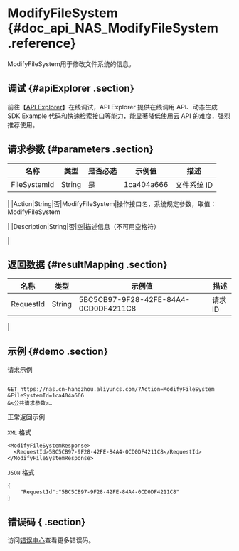 # ModifyFileSystem {#doc_api_NAS_ModifyFileSystem .reference}

ModifyFileSystem用于修改文件系统的信息。

## 调试 {#apiExplorer .section}

前往【[API Explorer](https://api.aliyun.com/#product=NAS&api=ModifyFileSystem)】在线调试，API Explorer 提供在线调用 API、动态生成 SDK Example 代码和快速检索接口等能力，能显著降低使用云 API 的难度，强烈推荐使用。

## 请求参数 {#parameters .section}

|名称|类型|是否必选|示例值|描述|
|--|--|----|---|--|
|FileSystemId|String|是|1ca404a666|文件系统 ID

 |
|Action|String|否|ModifyFileSystem|操作接口名，系统规定参数，取值：ModifyFileSystem

 |
|Description|String|否|空|描述信息（不可用空格符）

 |

## 返回数据 {#resultMapping .section}

|名称|类型|示例值|描述|
|--|--|---|--|
|RequestId|String|5BC5CB97-9F28-42FE-84A4-0CD0DF4211C8|请求ID

 |

## 示例 {#demo .section}

请求示例

``` {#request_demo}

GET https://nas.cn-hangzhou.aliyuncs.com/?Action=ModifyFileSystem
&FileSystemId=1ca404a666
&<公共请求参数>…

```

正常返回示例

`XML` 格式

``` {#xml_return_success_demo}
<ModifyFileSystemResponse>
  <RequestId>5BC5CB97-9F28-42FE-84A4-0CD0DF4211C8</RequestId>
</ModifyFileSystemResponse>

```

`JSON` 格式

``` {#json_return_success_demo}
{
	"RequestId":"5BC5CB97-9F28-42FE-84A4-0CD0DF4211C8"
}
```

## 错误码 { .section}

访问[错误中心](https://error-center.alibabacloud.com/status/product/NAS)查看更多错误码。

